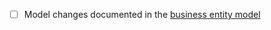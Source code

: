 
- [ ] Model changes documented in the [business entity model](https://ltwiki.adr.admin.ch:8443/display/PB/Business+Entity+Model)
